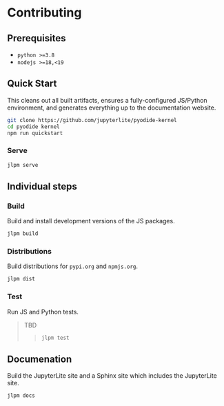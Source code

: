 # Contributing

## Prerequisites

- `python >=3.8`
- `nodejs >=18,<19`

## Quick Start

This cleans out all built artifacts, ensures a fully-configured JS/Python environment,
and generates everything up to the documentation website.

```bash
git clone https://github.com/jupyterlite/pyodide-kernel
cd pyodide kernel
npm run quickstart
```

### Serve

```bash
jlpm serve
```

## Individual steps

### Build

Build and install development versions of the JS packages.

```bash
jlpm build
```

### Distributions

Build distributions for `pypi.org` and `npmjs.org`.

```bash
jlpm dist
```

### Test

Run JS and Python tests.

> TBD
>
> > ```bash
> > jlpm test
> > ```

## Documenation

Build the JupyterLite site and a Sphinx site which includes the JupyterLite site.

```bash
jlpm docs
```
